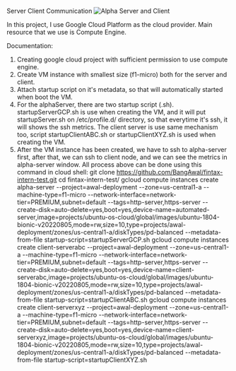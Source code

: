 Server Client Communication
![Alpha Server and Client](https://storage.googleapis.com/awals-bucket/gemi/Screenshot%20(34).png)

In this project, I use Google Cloud Platform as the cloud provider. Main resource that we use is Compute Engine.

Documentation:
1. Creating google cloud project with sufficient permission to use compute engine.
2. Create VM instance with smallest size (f1-micro) both for the server and client.
3. Attach startup script on it's metadata, so that will automatically started when boot the VM.
4. For the alphaServer, there are two startup script (.sh). startupServerGCP.sh is use when creating the VM, and it will put startupServer.sh on /etc/profile.d/ directory, so that everytime it's ssh, it will shows the ssh metrics. The client server is use same mechanism too, script startupClientABC.sh or startupClientXYZ.sh is used when creating the VM.
5. After the VM instance has been created, we have to ssh to alpha-server first, after that, we can ssh to client node, and we can see the metrics in alpha-server window.
All process above can be done using this command in cloud shell:
git clone https://github.com/BangAwal/fintax-intern-test.git
cd fintax-intern-test/
gcloud compute instances create alpha-server --project=awal-deployment --zone=us-central1-a --machine-type=f1-micro --network-interface=network-tier=PREMIUM,subnet=default --tags=http-server,https-server --create-disk=auto-delete=yes,boot=yes,device-name=automated-server,image=projects/ubuntu-os-cloud/global/images/ubuntu-1804-bionic-v20220805,mode=rw,size=10,type=projects/awal-deployment/zones/us-central1-a/diskTypes/pd-balanced --metadata-from-file startup-script=startupServerGCP.sh
gcloud compute instances create client-serverabc --project=awal-deployment --zone=us-central1-a --machine-type=f1-micro --network-interface=network-tier=PREMIUM,subnet=default --tags=http-server,https-server --create-disk=auto-delete=yes,boot=yes,device-name=client-serverabc,image=projects/ubuntu-os-cloud/global/images/ubuntu-1804-bionic-v20220805,mode=rw,size=10,type=projects/awal-deployment/zones/us-central1-a/diskTypes/pd-balanced --metadata-from-file startup-script=startupClientABC.sh
gcloud compute instances create client-serverxyz --project=awal-deployment --zone=us-central1-a --machine-type=f1-micro --network-interface=network-tier=PREMIUM,subnet=default --tags=http-server,https-server --create-disk=auto-delete=yes,boot=yes,device-name=client-serverxyz,image=projects/ubuntu-os-cloud/global/images/ubuntu-1804-bionic-v20220805,mode=rw,size=10,type=projects/awal-deployment/zones/us-central1-a/diskTypes/pd-balanced --metadata-from-file startup-script=startupClientXYZ.sh
